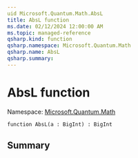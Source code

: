 ```yaml
---
uid Microsoft.Quantum.Math.AbsL
title: AbsL function
ms.date: 02/12/2024 12:00:00 AM
ms.topic: managed-reference
qsharp.kind: function
qsharp.namespace: Microsoft.Quantum.Math
qsharp.name: AbsL
qsharp.summary: 
---
```


# AbsL function

Namespace: [Microsoft.Quantum.Math](xref:Microsoft.Quantum.Math)

```qsharp
function AbsL(a : BigInt) : BigInt
```

## Summary

